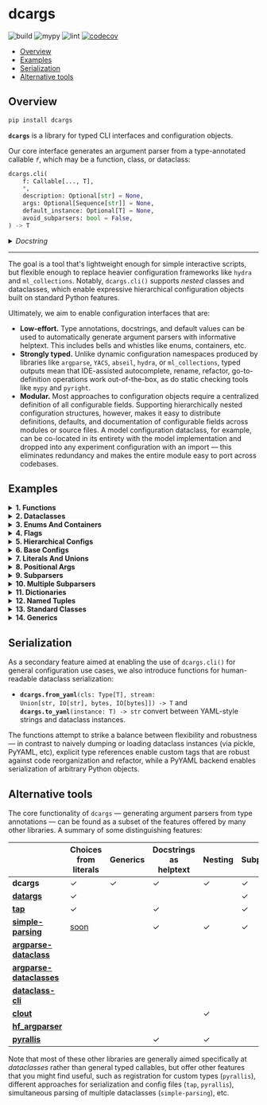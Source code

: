 # dcargs

![build](https://github.com/brentyi/dcargs/workflows/build/badge.svg)
![mypy](https://github.com/brentyi/dcargs/workflows/mypy/badge.svg?branch=master)
![lint](https://github.com/brentyi/dcargs/workflows/lint/badge.svg)
[![codecov](https://codecov.io/gh/brentyi/dcargs/branch/master/graph/badge.svg)](https://codecov.io/gh/brentyi/dcargs)

- [Overview](#overview)
- [Examples](#examples)
- [Serialization](#serialization)
- [Alternative tools](#alternative-tools)

## Overview

```bash
pip install dcargs
```

**`dcargs`** is a library for typed CLI interfaces and configuration objects.

Our core interface generates an argument parser from a type-annotated callable
_`f`_, which may be a function, class, or dataclass:

```python
dcargs.cli(
    f: Callable[..., T],
    *,
    description: Optional[str] = None,
    args: Optional[Sequence[str]] = None,
    default_instance: Optional[T] = None,
    avoid_subparsers: bool = False,
) -> T
```

<details>
<summary><em>Docstring</em></summary>

<!-- START DOCSTRING -->

```
Call `f(...)`, with arguments populated from an automatically generated CLI
interface.

`f` should have type-annotated inputs, and can be a function or class. Note that if
`f` is a class, `dcargs.cli()` returns an instance.

The parser is generated by populating helptext from docstrings and types from
annotations; a broad range of core type annotations are supported...
    - Types natively accepted by `argparse`: str, int, float, pathlib.Path, etc.
    - Default values for optional parameters.
    - Booleans, which are automatically converted to flags when provided a default
      value.
    - Enums (via `enum.Enum`).
    - Various annotations from the standard typing library. Some examples:
      - `typing.ClassVar[T]`.
      - `typing.Optional[T]`.
      - `typing.Literal[T]`.
      - `typing.Sequence[T]`.
      - `typing.List[T]`.
      - `typing.Dict[K, V]`.
      - `typing.Tuple`, such as `typing.Tuple[T1, T2, T3]` or
        `typing.Tuple[T, ...]`.
      - `typing.Set[T]`.
      - `typing.Final[T]` and `typing.Annotated[T]`.
      - `typing.Union[T1, T2]`.
      - Various nested combinations of the above: `Optional[Literal[T]]`,
        `Final[Optional[Sequence[T]]]`, etc.
    - Hierarchical structures via nested dataclasses, TypedDict, NamedTuple,
      classes.
      - Simple nesting.
      - Unions over nested structures (subparsers).
      - Optional unions over nested structures (optional subparsers).
    - Generics (including nested generics).

Args:
    f: Callable.

Keyword Args:
    description: Description text for the parser, displayed when the --help flag is
        passed in. If not specified, `f`'s docstring is used. Mirrors argument from
        `argparse.ArgumentParser()`.
    args: If set, parse arguments from a sequence of strings instead of the
        commandline. Mirrors argument from `argparse.ArgumentParser.parse_args()`.
    default_instance: An instance of `T` to use for default values; only supported
        if `T` is a dataclass, TypedDict, or NamedTuple. Helpful for merging CLI
        arguments with values loaded from elsewhere. (for example, a config object
        loaded from a yaml file)
    avoid_subparsers: Avoid creating a subparser when defaults are provided for
        unions over nested types. Generates cleaner but less expressive CLIs.

Returns:
    The output of `f(...)`.
```

<!-- END DOCSTRING -->

</details>

---

The goal is a tool that's lightweight enough for simple interactive scripts, but
flexible enough to replace heavier configuration frameworks like `hydra` and
`ml_collections`. Notably, `dcargs.cli()` supports _nested_ classes and
dataclasses, which enable expressive hierarchical configuration objects built on
standard Python features.

Ultimately, we aim to enable configuration interfaces that are:

- **Low-effort.** Type annotations, docstrings, and default values can be used
  to automatically generate argument parsers with informative helptext. This
  includes bells and whistles like enums, containers, etc.
- **Strongly typed.** Unlike dynamic configuration namespaces produced by
  libraries like `argparse`, `YACS`, `abseil`, `hydra`, or `ml_collections`,
  typed outputs mean that IDE-assisted autocomplete, rename, refactor,
  go-to-definition operations work out-of-the-box, as do static checking tools
  like `mypy` and `pyright`.
- **Modular.** Most approaches to configuration objects require a centralized
  definition of all configurable fields. Supporting hierarchically nested
  configuration structures, however, makes it easy to distribute definitions,
  defaults, and documentation of configurable fields across modules or source
  files. A model configuration dataclass, for example, can be co-located in its
  entirety with the model implementation and dropped into any experiment
  configuration with an import — this eliminates redundancy and makes the entire
  module easy to port across codebases.

## Examples

<!-- START EXAMPLES -->
<details>
<summary>
<strong>1. Functions</strong>
</summary>
<br />

In the simplest case, `dcargs.cli()` can be used to run a function with arguments
populated from the CLI.

**Code ([link](examples/01_functions.py)):**

```python
import dcargs


def main(
    field1: str,
    field2: int = 3,
    flag: bool = False,
) -> None:
    """Function, whose arguments will be populated from a CLI interface.

    Args:
        field1: A string field.
        field2: A numeric field, with a default value.
        flag: A boolean flag.
    """
    print(field1, field2, flag)


if __name__ == "__main__":
    dcargs.cli(main)
```

<br />

**Example usage:**

<pre>
<samp>$ <kbd>python ./01_functions.py --help</kbd>
usage: 01_functions.py [-h] --field1 STR [--field2 INT] [--flag]

Function, whose arguments will be populated from a CLI interface.

required arguments:
  --field1 STR  A string field.

optional arguments:
  -h, --help    show this help message and exit
  --field2 INT  A numeric field, with a default value. (default: 3)
  --flag        A boolean flag.</samp>
</pre>

<pre>
<samp>$ <kbd>python ./01_functions.py --field1 hello</kbd>
hello 3 False</samp>
</pre>

<pre>
<samp>$ <kbd>python ./01_functions.py --field1 hello --flag</kbd>
hello 3 True</samp>
</pre>

</details>

<details>
<summary>
<strong>2. Dataclasses</strong>
</summary>
<br />

Common pattern: use `dcargs.cli()` to instantiate a dataclass.

**Code ([link](examples/02_dataclasses.py)):**

```python
import dataclasses

import dcargs


@dataclasses.dataclass
class Args:
    """Description.
    This should show up in the helptext!"""

    field1: str  # A string field.
    field2: int = 3  # A numeric field, with a default value.
    flag: bool = False  # A boolean flag.


if __name__ == "__main__":
    args = dcargs.cli(Args)
    print(args)
```

<br />

**Example usage:**

<pre>
<samp>$ <kbd>python ./02_dataclasses.py --help</kbd>
usage: 02_dataclasses.py [-h] --field1 STR [--field2 INT] [--flag]

Description.
This should show up in the helptext!

required arguments:
  --field1 STR  A string field.

optional arguments:
  -h, --help    show this help message and exit
  --field2 INT  A numeric field, with a default value. (default: 3)
  --flag        A boolean flag.</samp>
</pre>

<pre>
<samp>$ <kbd>python ./02_dataclasses.py --field1 hello</kbd>
Args(field1=&#x27;hello&#x27;, field2=3, flag=False)</samp>
</pre>

<pre>
<samp>$ <kbd>python ./02_dataclasses.py --field1 hello --flag</kbd>
Args(field1=&#x27;hello&#x27;, field2=3, flag=True)</samp>
</pre>

</details>

<details>
<summary>
<strong>3. Enums And Containers</strong>
</summary>
<br />

We can generate argument parsers from more advanced type annotations, like enums and
tuple types.

**Code ([link](examples/03_enums_and_containers.py)):**

```python
import dataclasses
import enum
import pathlib
from typing import Optional, Tuple

import dcargs


class OptimizerType(enum.Enum):
    ADAM = enum.auto()
    SGD = enum.auto()


@dataclasses.dataclass(frozen=True)
class TrainConfig:
    # Example of a variable-length tuple. `typing.List`, `typing.Sequence`,
    # `typing.Set`, `typing.Dict`, etc are all supported as well.
    dataset_sources: Tuple[pathlib.Path, ...]
    """Paths to load training data from. This can be multiple!"""

    # Fixed-length tuples are also okay.
    image_dimensions: Tuple[int, int] = (32, 32)
    """Height and width of some image data."""

    # Enums are handled seamlessly.
    optimizer_type: OptimizerType = OptimizerType.ADAM
    """Gradient-based optimizer to use."""

    # We can also explicitly mark arguments as optional.
    checkpoint_interval: Optional[int] = None
    """Interval to save checkpoints at."""


if __name__ == "__main__":
    config = dcargs.cli(TrainConfig)
    print(config)
```

<br />

**Example usage:**

<pre>
<samp>$ <kbd>python ./03_enums_and_containers.py --help</kbd>
usage: 03_enums_and_containers.py [-h] --dataset-sources PATH [PATH ...]
                                  [--image-dimensions INT INT]
                                  [--optimizer-type {ADAM,SGD}]
                                  [--checkpoint-interval (None|INT)]

required arguments:
  --dataset-sources PATH [PATH ...]
                        Paths to load training data from. This can be multiple!

optional arguments:
  -h, --help            show this help message and exit
  --image-dimensions INT INT
                        Height and width of some image data. (default: 32 32)
  --optimizer-type {ADAM,SGD}
                        Gradient-based optimizer to use. (default: ADAM)
  --checkpoint-interval (None|INT)
                        Interval to save checkpoints at. (default: None)</samp>
</pre>

<pre>
<samp>$ <kbd>python ./03_enums_and_containers.py --dataset-sources ./data --image-dimensions 16 16</kbd>
TrainConfig(dataset_sources=(PosixPath(&#x27;data&#x27;),), image_dimensions=(16, 16), optimizer_type=&lt;OptimizerType.ADAM: 1&gt;, checkpoint_interval=None)</samp>
</pre>

<pre>
<samp>$ <kbd>python ./03_enums_and_containers.py --dataset-sources ./data --optimizer-type SGD</kbd>
TrainConfig(dataset_sources=(PosixPath(&#x27;data&#x27;),), image_dimensions=(32, 32), optimizer_type=&lt;OptimizerType.SGD: 2&gt;, checkpoint_interval=None)</samp>
</pre>

</details>

<details>
<summary>
<strong>4. Flags</strong>
</summary>
<br />

Booleans can either be expected to be explicitly passed in, or, if given a default
value, automatically converted to flags.

**Code ([link](examples/04_flags.py)):**

```python
import dataclasses
from typing import Optional

import dcargs


@dataclasses.dataclass
class Args:
    # Boolean. This expects an explicit "True" or "False".
    boolean: bool

    # Optional boolean. Same as above, but can be omitted.
    optional_boolean: Optional[bool]

    # Pass --flag-a in to set this value to True.
    flag_a: bool = False

    # Pass --no-flag-b in to set this value to False.
    flag_b: bool = True


if __name__ == "__main__":
    args = dcargs.cli(Args)
    print(args)
```

<br />

**Example usage:**

<pre>
<samp>$ <kbd>python ./04_flags.py --boolean True</kbd>
Args(boolean=True, optional_boolean=None, flag_a=False, flag_b=True)</samp>
</pre>

<pre>
<samp>$ <kbd>python ./04_flags.py --boolean False --flag-a</kbd>
Args(boolean=False, optional_boolean=None, flag_a=True, flag_b=True)</samp>
</pre>

<pre>
<samp>$ <kbd>python ./04_flags.py --boolean False --no-flag-b</kbd>
Args(boolean=False, optional_boolean=None, flag_a=False, flag_b=False)</samp>
</pre>

</details>

<details>
<summary>
<strong>5. Hierarchical Configs</strong>
</summary>
<br />

Parsing of nested types (in this case nested dataclasses) enables hierarchical
configuration objects that are both modular and highly expressive.

**Code ([link](examples/05_hierarchical_configs.py)):**

```python
import dataclasses
import enum
import pathlib

import dcargs


class OptimizerType(enum.Enum):
    ADAM = enum.auto()
    SGD = enum.auto()


@dataclasses.dataclass(frozen=True)
class OptimizerConfig:
    # Gradient-based optimizer to use.
    algorithm: OptimizerType = OptimizerType.ADAM

    # Learning rate to use.
    learning_rate: float = 3e-4

    # Coefficient for L2 regularization.
    weight_decay: float = 1e-2


@dataclasses.dataclass(frozen=True)
class ExperimentConfig:
    # Various configurable options for our optimizer.
    optimizer: OptimizerConfig

    # Batch size.
    batch_size: int = 32

    # Total number of training steps.
    train_steps: int = 100_000

    # Random seed. This is helpful for making sure that our experiments are all
    # reproducible!
    seed: int = 0


def train(
    out_dir: pathlib.Path,
    /,
    config: ExperimentConfig,
    restore_checkpoint: bool = False,
    checkpoint_interval: int = 1000,
) -> None:
    """Train a model.

    Args:
        out_dir: Where to save logs and checkpoints.
        config: Experiment configuration.
        restore_checkpoint: Set to restore an existing checkpoint.
        checkpoint_interval: Training steps between each checkpoint save.
    """
    print(f"{out_dir=}, {restore_checkpoint=}, {checkpoint_interval=}")
    print(f"{config=}")
    print(dcargs.to_yaml(config))


if __name__ == "__main__":
    dcargs.cli(train)
```

<br />

**Example usage:**

<pre>
<samp>$ <kbd>python ./05_hierarchical_configs.py --help</kbd>
usage: 05_hierarchical_configs.py [-h]
                                  [--config.optimizer.algorithm {ADAM,SGD}]
                                  [--config.optimizer.learning-rate FLOAT]
                                  [--config.optimizer.weight-decay FLOAT]
                                  [--config.batch-size INT]
                                  [--config.train-steps INT]
                                  [--config.seed INT] [--restore-checkpoint]
                                  [--checkpoint-interval INT]
                                  OUT_DIR

Train a model.

positional arguments:
  OUT_DIR               Where to save logs and checkpoints.

optional arguments:
  -h, --help            show this help message and exit
  --restore-checkpoint  Set to restore an existing checkpoint.
  --checkpoint-interval INT
                        Training steps between each checkpoint save. (default: 1000)

optional config.optimizer arguments:
  Various configurable options for our optimizer.

  --config.optimizer.algorithm {ADAM,SGD}
                        Gradient-based optimizer to use. (default: ADAM)
  --config.optimizer.learning-rate FLOAT
                        Learning rate to use. (default: 0.0003)
  --config.optimizer.weight-decay FLOAT
                        Coefficient for L2 regularization. (default: 0.01)

optional config arguments:
  Experiment configuration.

  --config.batch-size INT
                        Batch size. (default: 32)
  --config.train-steps INT
                        Total number of training steps. (default: 100000)
  --config.seed INT     Random seed. This is helpful for making sure that our experiments are all
                        reproducible! (default: 0)</samp>
</pre>

<pre>
<samp>$ <kbd>python ./05_hierarchical_configs.py . --config.optimizer.algorithm SGD</kbd>
out_dir=PosixPath(&#x27;.&#x27;), restore_checkpoint=False, checkpoint_interval=1000
config=ExperimentConfig(optimizer=OptimizerConfig(algorithm=&lt;OptimizerType.SGD: 2&gt;, learning_rate=0.0003, weight_decay=0.01), batch_size=32, train_steps=100000, seed=0)
# dcargs YAML.
!dataclass:ExperimentConfig
batch_size: 32
optimizer: !dataclass:OptimizerConfig
  algorithm: !enum:OptimizerType &#x27;SGD&#x27;
  learning_rate: 0.0003
  weight_decay: 0.01
seed: 0
train_steps: 100000</samp>
</pre>

<pre>
<samp>$ <kbd>python ./05_hierarchical_configs.py . --restore-checkpoint</kbd>
out_dir=PosixPath(&#x27;.&#x27;), restore_checkpoint=True, checkpoint_interval=1000
config=ExperimentConfig(optimizer=OptimizerConfig(algorithm=&lt;OptimizerType.ADAM: 1&gt;, learning_rate=0.0003, weight_decay=0.01), batch_size=32, train_steps=100000, seed=0)
# dcargs YAML.
!dataclass:ExperimentConfig
batch_size: 32
optimizer: !dataclass:OptimizerConfig
  algorithm: !enum:OptimizerType &#x27;ADAM&#x27;
  learning_rate: 0.0003
  weight_decay: 0.01
seed: 0
train_steps: 100000</samp>
</pre>

</details>

<details>
<summary>
<strong>6. Base Configs</strong>
</summary>
<br />

We can integrate `dcargs.cli()` into common configuration patterns: here, we select
one of multiple possible base configurations, and then use the CLI to either override
(existing) or fill in (missing) values.

**Code ([link](examples/06_base_configs.py)):**

```python
import dataclasses
import os
from typing import Literal, Tuple, Union

import dcargs


@dataclasses.dataclass
class AdamOptimizer:
    # Adam learning rate.
    learning_rate: float = 1e-3

    # Moving average parameters.
    betas: Tuple[float, float] = (0.9, 0.999)


@dataclasses.dataclass
class SgdOptimizer:
    # SGD learning rate.
    learning_rate: float = 3e-4


@dataclasses.dataclass(frozen=True)
class ExperimentConfig:
    # Dataset to run experiment on.
    dataset: Literal["mnist", "imagenet-50"]

    # Optimizer parameters.
    optimizer: Union[AdamOptimizer, SgdOptimizer]

    # Model size.
    num_layers: int
    units: int

    # Batch size.
    batch_size: int

    # Total number of training steps.
    train_steps: int

    # Random seed. This is helpful for making sure that our experiments are all
    # reproducible!
    seed: int


# Note that we could also define this library using separate YAML files (similar to
# `config_path`/`config_name` in Hydra), but staying in Python enables seamless type
# checking + IDE support.
base_config_library = {
    "small": ExperimentConfig(
        dataset="mnist",
        optimizer=SgdOptimizer(),
        batch_size=2048,
        num_layers=4,
        units=64,
        train_steps=30_000,
        # The dcargs.MISSING sentinel allows us to specify that the seed should have no
        # default, and needs to be populated from the CLI.
        seed=dcargs.MISSING,
    ),
    "big": ExperimentConfig(
        dataset="imagenet-50",
        optimizer=AdamOptimizer(),
        batch_size=32,
        num_layers=8,
        units=256,
        train_steps=100_000,
        seed=dcargs.MISSING,
    ),
}

if __name__ == "__main__":
    # Get base configuration name from environment.
    base_config_name = os.environ.get("BASE_CONFIG")
    if base_config_name is None or base_config_name not in base_config_library:
        raise SystemExit(
            f"BASE_CONFIG should be set to one of {tuple(base_config_library.keys())}"
        )

    # Get base configuration from our library, and use it for default CLI parameters.
    base_config = base_config_library[base_config_name]
    config = dcargs.cli(
        ExperimentConfig,
        default_instance=base_config,
        # `avoid_subparsers` will avoid making a subparser for unions when a default is
        # provided; in this case, it simplifies our CLI but makes it less expressive
        # (cannot switch away from the base optimizer types).
        avoid_subparsers=True,
    )
    print(config)
```

<br />

**Example usage:**

<pre>
<samp>$ <kbd>BASE_CONFIG=small python ./06_base_configs.py --help</kbd>
usage: 06_base_configs.py [-h] [--dataset {mnist,imagenet-50}]
                          [--optimizer.learning-rate FLOAT] [--num-layers INT]
                          [--units INT] [--batch-size INT] [--train-steps INT]
                          --seed INT

required arguments:
  --seed INT            Random seed. This is helpful for making sure that our experiments are all
                        reproducible!

optional arguments:
  -h, --help            show this help message and exit
  --dataset {mnist,imagenet-50}
                        Dataset to run experiment on. (default: mnist)
  --num-layers INT      Model size. (default: 4)
  --units INT           Model size. (default: 64)
  --batch-size INT      Batch size. (default: 2048)
  --train-steps INT     Total number of training steps. (default: 30000)

optional optimizer arguments:
  Optimizer parameters.

  --optimizer.learning-rate FLOAT
                        SGD learning rate. (default: 0.0003)</samp>
</pre>

<pre>
<samp>$ <kbd>BASE_CONFIG=small python ./06_base_configs.py --seed 94720</kbd>
ExperimentConfig(dataset=&#x27;mnist&#x27;, optimizer=SgdOptimizer(learning_rate=0.0003), num_layers=4, units=64, batch_size=2048, train_steps=30000, seed=94720)</samp>
</pre>

<pre>
<samp>$ <kbd>BASE_CONFIG=big python ./06_base_configs.py --help</kbd>
usage: 06_base_configs.py [-h] [--dataset {mnist,imagenet-50}]
                          [--optimizer.learning-rate FLOAT]
                          [--optimizer.betas FLOAT FLOAT] [--num-layers INT]
                          [--units INT] [--batch-size INT] [--train-steps INT]
                          --seed INT

required arguments:
  --seed INT            Random seed. This is helpful for making sure that our experiments are all
                        reproducible!

optional arguments:
  -h, --help            show this help message and exit
  --dataset {mnist,imagenet-50}
                        Dataset to run experiment on. (default: imagenet-50)
  --num-layers INT      Model size. (default: 8)
  --units INT           Model size. (default: 256)
  --batch-size INT      Batch size. (default: 32)
  --train-steps INT     Total number of training steps. (default: 100000)

optional optimizer arguments:
  Optimizer parameters.

  --optimizer.learning-rate FLOAT
                        Adam learning rate. (default: 0.001)
  --optimizer.betas FLOAT FLOAT
                        Moving average parameters. (default: 0.9 0.999)</samp>
</pre>

<pre>
<samp>$ <kbd>BASE_CONFIG=big python ./06_base_configs.py --seed 94720</kbd>
ExperimentConfig(dataset=&#x27;imagenet-50&#x27;, optimizer=AdamOptimizer(learning_rate=0.001, betas=(0.9, 0.999)), num_layers=8, units=256, batch_size=32, train_steps=100000, seed=94720)</samp>
</pre>

</details>

<details>
<summary>
<strong>7. Literals And Unions</strong>
</summary>
<br />

`typing.Literal[]` can be used to restrict inputs to a fixed set of literal choices;
`typing.Union[]` can be used to restrict inputs to a fixed set of types.

**Code ([link](examples/07_literals_and_unions.py)):**

```python
import dataclasses
import enum
from typing import Literal, Tuple, Union

import dcargs


class Color(enum.Enum):
    RED = enum.auto()
    GREEN = enum.auto()
    BLUE = enum.auto()


@dataclasses.dataclass(frozen=True)
class Args:
    enum: Color = Color.RED
    restricted_enum: Literal[Color.RED, Color.GREEN] = Color.RED
    integer: Literal[0, 1, 2, 3] = 0
    string: Literal["red", "green"] = "red"
    string_or_enum: Union[Literal["red", "green"], Color] = "red"
    tuple_of_string_or_enum: Tuple[Union[Literal["red", "green"], Color], ...] = (
        "red",
        Color.RED,
    )


if __name__ == "__main__":
    args = dcargs.cli(Args)
    print(args)
```

<br />

**Example usage:**

<pre>
<samp>$ <kbd>python ./07_literals_and_unions.py --help</kbd>
usage: 07_literals_and_unions.py [-h] [--enum {RED,GREEN,BLUE}]
                                 [--restricted-enum {RED,GREEN}]
                                 [--integer {0,1,2,3}] [--string {red,green}]
                                 [--string-or-enum ({red,green}|{RED,GREEN,BLUE})]
                                 [--tuple-of-string-or-enum ({red,green}|{RED,GREEN,BLUE}) [({red,green}|{RED,GREEN,BLUE}) ...]]

optional arguments:
  -h, --help            show this help message and exit
  --enum {RED,GREEN,BLUE}
                        (default: RED)
  --restricted-enum {RED,GREEN}
                        (default: RED)
  --integer {0,1,2,3}   (default: 0)
  --string {red,green}  (default: red)
  --string-or-enum ({red,green}|{RED,GREEN,BLUE})
                        (default: red)
  --tuple-of-string-or-enum ({red,green}|{RED,GREEN,BLUE}) [({red,green}|{RED,GREEN,BLUE}) ...]
                        (default: red RED)</samp>
</pre>

<pre>
<samp>$ <kbd>python ./07_literals_and_unions.py --enum RED --restricted-enum GREEN --integer 3 --string green</kbd>
Args(enum=&lt;Color.RED: 1&gt;, restricted_enum=&lt;Color.GREEN: 2&gt;, integer=3, string=&#x27;green&#x27;, string_or_enum=&#x27;red&#x27;, tuple_of_string_or_enum=(&#x27;red&#x27;, &lt;Color.RED: 1&gt;))</samp>
</pre>

<pre>
<samp>$ <kbd>python ./07_literals_and_unions.py --string-or-enum green</kbd>
Args(enum=&lt;Color.RED: 1&gt;, restricted_enum=&lt;Color.RED: 1&gt;, integer=0, string=&#x27;red&#x27;, string_or_enum=&#x27;green&#x27;, tuple_of_string_or_enum=(&#x27;red&#x27;, &lt;Color.RED: 1&gt;))</samp>
</pre>

<pre>
<samp>$ <kbd>python ./07_literals_and_unions.py --string-or-enum RED</kbd>
Args(enum=&lt;Color.RED: 1&gt;, restricted_enum=&lt;Color.RED: 1&gt;, integer=0, string=&#x27;red&#x27;, string_or_enum=&lt;Color.RED: 1&gt;, tuple_of_string_or_enum=(&#x27;red&#x27;, &lt;Color.RED: 1&gt;))</samp>
</pre>

<pre>
<samp>$ <kbd>python ./07_literals_and_unions.py --tuple-of-string-or-enum RED green BLUE</kbd>
Args(enum=&lt;Color.RED: 1&gt;, restricted_enum=&lt;Color.RED: 1&gt;, integer=0, string=&#x27;red&#x27;, string_or_enum=&#x27;red&#x27;, tuple_of_string_or_enum=(&lt;Color.RED: 1&gt;, &#x27;green&#x27;, &lt;Color.BLUE: 3&gt;))</samp>
</pre>

</details>

<details>
<summary>
<strong>8. Positional Args</strong>
</summary>
<br />

Positional-only arguments in functions are converted to positional CLI arguments.

**Code ([link](examples/08_positional_args.py)):**

```python
from __future__ import annotations

import dataclasses
import enum
import pathlib
from typing import Tuple

import dcargs


def main(
    source: pathlib.Path,
    dest: pathlib.Path,
    /,  # Mark the end of positional arguments.
    optimizer: OptimizerConfig,
    force: bool = False,
    verbose: bool = False,
    background_rgb: Tuple[float, float, float] = (1.0, 0.0, 0.0),
) -> None:
    """Command-line interface defined using a function signature. Note that this
    docstring is parsed to generate helptext.

    Args:
        source: Source path.
        dest: Destination path.
        optimizer: Configuration for our optimizer object.
        force: Do not prompt before overwriting.
        verbose: Explain what is being done.
        background_rgb: Background color. Red by default.
    """
    print(f"{source=}\n{dest=}\n{optimizer=}\n{force=}\n{verbose=}\n{background_rgb=}")


class OptimizerType(enum.Enum):
    ADAM = enum.auto()
    SGD = enum.auto()


@dataclasses.dataclass(frozen=True)
class OptimizerConfig:
    algorithm: OptimizerType = OptimizerType.ADAM
    """Gradient-based optimizer to use."""

    learning_rate: float = 3e-4
    """Learning rate to use."""

    weight_decay: float = 1e-2
    """Coefficient for L2 regularization."""


if __name__ == "__main__":
    dcargs.cli(main)
```

<br />

**Example usage:**

<pre>
<samp>$ <kbd>python ./08_positional_args.py --help</kbd>
usage: 08_positional_args.py [-h] [--optimizer.algorithm {ADAM,SGD}]
                             [--optimizer.learning-rate FLOAT]
                             [--optimizer.weight-decay FLOAT] [--force]
                             [--verbose] [--background-rgb FLOAT FLOAT FLOAT]
                             SOURCE DEST

Command-line interface defined using a function signature. Note that this
docstring is parsed to generate helptext.

positional arguments:
  SOURCE                Source path.
  DEST                  Destination path.

optional arguments:
  -h, --help            show this help message and exit
  --force               Do not prompt before overwriting.
  --verbose             Explain what is being done.
  --background-rgb FLOAT FLOAT FLOAT
                        Background color. Red by default. (default: 1.0 0.0 0.0)

optional optimizer arguments:
  Configuration for our optimizer object.

  --optimizer.algorithm {ADAM,SGD}
                        Gradient-based optimizer to use. (default: ADAM)
  --optimizer.learning-rate FLOAT
                        Learning rate to use. (default: 0.0003)
  --optimizer.weight-decay FLOAT
                        Coefficient for L2 regularization. (default: 0.01)</samp>
</pre>

<pre>
<samp>$ <kbd>python ./08_positional_args.py ./a ./b --optimizer.learning-rate 1e-5</kbd>
source=PosixPath(&#x27;a&#x27;)
dest=PosixPath(&#x27;b&#x27;)
optimizer=OptimizerConfig(algorithm=&lt;OptimizerType.ADAM: 1&gt;, learning_rate=1e-05, weight_decay=0.01)
force=False
verbose=False
background_rgb=(1.0, 0.0, 0.0)</samp>
</pre>

</details>

<details>
<summary>
<strong>9. Subparsers</strong>
</summary>
<br />

Unions over nested types (classes or dataclasses) are populated using subparsers.

**Code ([link](examples/09_subparsers.py)):**

```python
from __future__ import annotations

import dataclasses
from typing import Union

import dcargs


@dataclasses.dataclass(frozen=True)
class Checkout:
    """Checkout a branch."""

    branch: str


@dataclasses.dataclass(frozen=True)
class Commit:
    """Commit changes."""

    message: str
    all: bool = False


def main(cmd: Union[Checkout, Commit]) -> None:
    print(cmd)


if __name__ == "__main__":
    dcargs.cli(main)
```

<br />

**Example usage:**

<pre>
<samp>$ <kbd>python ./09_subparsers.py --help</kbd>
usage: 09_subparsers.py [-h] {checkout,commit} ...

optional arguments:
  -h, --help         show this help message and exit

subcommands:

  {checkout,commit}</samp>
</pre>

<pre>
<samp>$ <kbd>python ./09_subparsers.py commit --help</kbd>
usage: 09_subparsers.py commit [-h] --cmd.message STR [--cmd.all]

Commit changes.

optional arguments:
  -h, --help         show this help message and exit

required cmd arguments:
  --cmd.message STR

optional cmd arguments:
  --cmd.all</samp>
</pre>

<pre>
<samp>$ <kbd>python ./09_subparsers.py commit --cmd.message hello --cmd.all</kbd>
Commit(message=&#x27;hello&#x27;, all=True)</samp>
</pre>

<pre>
<samp>$ <kbd>python ./09_subparsers.py checkout --help</kbd>
usage: 09_subparsers.py checkout [-h] --cmd.branch STR

Checkout a branch.

optional arguments:
  -h, --help        show this help message and exit

required cmd arguments:
  --cmd.branch STR</samp>
</pre>

<pre>
<samp>$ <kbd>python ./09_subparsers.py checkout --cmd.branch main</kbd>
Checkout(branch=&#x27;main&#x27;)</samp>
</pre>

</details>

<details>
<summary>
<strong>10. Multiple Subparsers</strong>
</summary>
<br />

Multiple unions over nested types are populated using a series of subparsers.

**Code ([link](examples/10_multiple_subparsers.py)):**

```python
from __future__ import annotations

import dataclasses
from typing import Literal, Tuple, Union

import dcargs

# Possible dataset configurations.


@dataclasses.dataclass
class MnistDataset:
    binary: bool = False
    """Set to load binary version of MNIST dataset."""


@dataclasses.dataclass
class ImageNetDataset:
    subset: Literal[50, 100, 1000]
    """Choose between ImageNet-50, ImageNet-100, ImageNet-1000, etc."""


# Possible optimizer configurations.


@dataclasses.dataclass
class AdamOptimizer:
    learning_rate: float = 1e-3
    betas: Tuple[float, float] = (0.9, 0.999)


@dataclasses.dataclass
class SgdOptimizer:
    learning_rate: float = 3e-4


# Train script.


def train(
    dataset: Union[MnistDataset, ImageNetDataset] = MnistDataset(),
    optimizer: Union[AdamOptimizer, SgdOptimizer] = AdamOptimizer(),
) -> None:
    """Example training script.

    Args:
        dataset: Dataset to train on.
        optimizer: Optimizer to train with.

    Returns:
        None:
    """
    print(dataset)
    print(optimizer)


if __name__ == "__main__":
    dcargs.cli(train)
```

<br />

**Example usage:**

<pre>
<samp>$ <kbd>python ./10_multiple_subparsers.py</kbd>
MnistDataset(binary=False)
AdamOptimizer(learning_rate=0.001, betas=(0.9, 0.999))</samp>
</pre>

<pre>
<samp>$ <kbd>python ./10_multiple_subparsers.py --help</kbd>
usage: 10_multiple_subparsers.py [-h] [{mnist-dataset,image-net-dataset}] ...

Example training script.

optional arguments:
  -h, --help            show this help message and exit

optional subcommands:
  Dataset to train on.  (default: mnist-dataset)

  [{mnist-dataset,image-net-dataset}]</samp>
</pre>

<pre>
<samp>$ <kbd>python ./10_multiple_subparsers.py mnist-dataset --help</kbd>
usage: 10_multiple_subparsers.py mnist-dataset [-h] [--dataset.binary]
                                               [{adam-optimizer,sgd-optimizer}]
                                               ...

optional arguments:
  -h, --help            show this help message and exit

optional dataset arguments:
  --dataset.binary      Set to load binary version of MNIST dataset.

optional subcommands:
  Optimizer to train with. (default: adam-optimizer)

  [{adam-optimizer,sgd-optimizer}]</samp>
</pre>

<pre>
<samp>$ <kbd>python ./10_multiple_subparsers.py mnist-dataset adam-optimizer --optimizer.learning-rate 3e-4</kbd>
MnistDataset(binary=False)
AdamOptimizer(learning_rate=0.0003, betas=(0.9, 0.999))</samp>
</pre>

</details>

<details>
<summary>
<strong>11. Dictionaries</strong>
</summary>
<br />

Dictionary inputs can be specified using either a standard `Dict[K, V]` annotation,
or a `TypedDict` type.

Note that setting `total=False` for `TypedDict` is currently not (but reasonably could be)
supported.

**Code ([link](examples/11_dictionaries.py)):**

```python
from typing import Dict, TypedDict

import dcargs


class DictionarySchema(TypedDict):
    field1: str  # A string field.
    field2: int  # A numeric field.
    field3: bool  # A boolean field.


def main(
    standard_dict: Dict[str, bool],
    typed_dict: DictionarySchema = {
        "field1": "hey",
        "field2": 3,
        "field3": False,
    },
) -> None:
    assert isinstance(standard_dict, dict)
    assert isinstance(typed_dict, dict)
    print("Standard dict:", standard_dict)
    print("Typed dict:", typed_dict)


if __name__ == "__main__":
    dcargs.cli(main)
```

<br />

**Example usage:**

<pre>
<samp>$ <kbd>python ./11_dictionaries.py --help</kbd>
usage: 11_dictionaries.py [-h] --standard-dict STR {True,False}
                          [STR {True,False} ...] [--typed-dict.field1 STR]
                          [--typed-dict.field2 INT] [--typed-dict.field3]

required arguments:
  --standard-dict STR {True,False} [STR {True,False} ...]

optional arguments:
  -h, --help            show this help message and exit

optional typed_dict arguments:

  --typed-dict.field1 STR
                        A string field. (default: hey)
  --typed-dict.field2 INT
                        A numeric field. (default: 3)
  --typed-dict.field3   A boolean field.</samp>
</pre>

<pre>
<samp>$ <kbd>python ./11_dictionaries.py --standard-dict key1 True key2 False</kbd>
Standard dict: {&#x27;key1&#x27;: True, &#x27;key2&#x27;: False}
Typed dict: {&#x27;field1&#x27;: &#x27;hey&#x27;, &#x27;field2&#x27;: 3, &#x27;field3&#x27;: False}</samp>
</pre>

</details>

<details>
<summary>
<strong>12. Named Tuples</strong>
</summary>
<br />

Example using `dcargs.cli()` to instantiate a named tuple.

**Code ([link](examples/12_named_tuples.py)):**

```python
from typing import NamedTuple

import dcargs


class TupleType(NamedTuple):
    """Description.
    This should show up in the helptext!"""

    field1: str  # A string field.
    field2: int = 3  # A numeric field, with a default value.
    flag: bool = False  # A boolean flag.


if __name__ == "__main__":
    x = dcargs.cli(TupleType)
    assert isinstance(x, tuple)
    print(x)
```

<br />

**Example usage:**

<pre>
<samp>$ <kbd>python ./12_named_tuples.py --help</kbd>
usage: 12_named_tuples.py [-h] --field1 STR [--field2 INT] [--flag]

Description.
This should show up in the helptext!

required arguments:
  --field1 STR  A string field.

optional arguments:
  -h, --help    show this help message and exit
  --field2 INT  A numeric field, with a default value. (default: 3)
  --flag        A boolean flag.</samp>
</pre>

<pre>
<samp>$ <kbd>python ./12_named_tuples.py --field1 hello</kbd>
TupleType(field1=&#x27;hello&#x27;, field2=3, flag=False)</samp>
</pre>

</details>

<details>
<summary>
<strong>13. Standard Classes</strong>
</summary>
<br />

In addition to functions and dataclasses, we can also generate CLIs from (the
constructors of) standard Python classes.

**Code ([link](examples/13_standard_classes.py)):**

```python
import dcargs


class Args:
    def __init__(
        self,
        field1: str,
        field2: int,
        flag: bool = False,
    ):
        """Arguments.

        Args:
            field1: A string field.
            field2: A numeric field.
            flag: A boolean flag.
        """
        self.data = [field1, field2, flag]


if __name__ == "__main__":
    args = dcargs.cli(Args)
    print(args.data)
```

<br />

**Example usage:**

<pre>
<samp>$ <kbd>python ./13_standard_classes.py --help</kbd>
usage: 13_standard_classes.py [-h] --field1 STR --field2 INT [--flag]

Arguments.

required arguments:
  --field1 STR  A string field.
  --field2 INT  A numeric field.

optional arguments:
  -h, --help    show this help message and exit
  --flag        A boolean flag.</samp>
</pre>

<pre>
<samp>$ <kbd>python ./13_standard_classes.py --field1 hello --field2 7</kbd>
[&#x27;hello&#x27;, 7, False]</samp>
</pre>

</details>

<details>
<summary>
<strong>14. Generics</strong>
</summary>
<br />

Example of parsing for generic dataclasses.

**Code ([link](examples/14_generics.py)):**

```python
import dataclasses
from typing import Generic, TypeVar

import dcargs

ScalarType = TypeVar("ScalarType")
ShapeType = TypeVar("ShapeType")


@dataclasses.dataclass(frozen=True)
class Point3(Generic[ScalarType]):
    x: ScalarType
    y: ScalarType
    z: ScalarType
    frame_id: str


@dataclasses.dataclass(frozen=True)
class Triangle:
    a: Point3[float]
    b: Point3[float]
    c: Point3[float]


@dataclasses.dataclass(frozen=True)
class Args(Generic[ShapeType]):
    point_continuous: Point3[float]
    point_discrete: Point3[int]
    shape: ShapeType


if __name__ == "__main__":
    args = dcargs.cli(Args[Triangle])
    print(args)
```

<br />

**Example usage:**

<pre>
<samp>$ <kbd>python ./14_generics.py --help</kbd>
usage: 14_generics.py [-h] --point-continuous.x FLOAT --point-continuous.y
                      FLOAT --point-continuous.z FLOAT
                      --point-continuous.frame-id STR --point-discrete.x INT
                      --point-discrete.y INT --point-discrete.z INT
                      --point-discrete.frame-id STR --shape.a.x FLOAT
                      --shape.a.y FLOAT --shape.a.z FLOAT --shape.a.frame-id
                      STR --shape.b.x FLOAT --shape.b.y FLOAT --shape.b.z
                      FLOAT --shape.b.frame-id STR --shape.c.x FLOAT
                      --shape.c.y FLOAT --shape.c.z FLOAT --shape.c.frame-id
                      STR

optional arguments:
  -h, --help            show this help message and exit

required point_continuous arguments:

  --point-continuous.x FLOAT
  --point-continuous.y FLOAT
  --point-continuous.z FLOAT
  --point-continuous.frame-id STR

required point_discrete arguments:

  --point-discrete.x INT
  --point-discrete.y INT
  --point-discrete.z INT
  --point-discrete.frame-id STR

required shape.a arguments:

  --shape.a.x FLOAT
  --shape.a.y FLOAT
  --shape.a.z FLOAT
  --shape.a.frame-id STR

required shape.b arguments:

  --shape.b.x FLOAT
  --shape.b.y FLOAT
  --shape.b.z FLOAT
  --shape.b.frame-id STR

required shape.c arguments:

  --shape.c.x FLOAT
  --shape.c.y FLOAT
  --shape.c.z FLOAT
  --shape.c.frame-id STR</samp>
</pre>

</details><!-- END EXAMPLES -->

## Serialization

As a secondary feature aimed at enabling the use of `dcargs.cli()` for general
configuration use cases, we also introduce functions for human-readable
dataclass serialization:

- <code><strong>dcargs.from_yaml</strong>(cls: Type[T], stream: Union[str,
  IO[str], bytes, IO[bytes]]) -> T</code> and
  <code><strong>dcargs.to_yaml</strong>(instance: T) -> str</code> convert
  between YAML-style strings and dataclass instances.

The functions attempt to strike a balance between flexibility and robustness —
in contrast to naively dumping or loading dataclass instances (via pickle,
PyYAML, etc), explicit type references enable custom tags that are robust
against code reorganization and refactor, while a PyYAML backend enables
serialization of arbitrary Python objects.

## Alternative tools

The core functionality of `dcargs` — generating argument parsers from type
annotations — can be found as a subset of the features offered by many other
libraries. A summary of some distinguishing features:

|                                                                                                              | Choices from literals                                    | Generics | Docstrings as helptext | Nesting | Subparsers | Containers |
| ------------------------------------------------------------------------------------------------------------ | -------------------------------------------------------- | -------- | ---------------------- | ------- | ---------- | ---------- |
| **dcargs**                                                                                                   | ✓                                                        | ✓        | ✓                      | ✓       | ✓          | ✓          |
| **[datargs](https://github.com/roee30/datargs)**                                                             | ✓                                                        |          |                        |         | ✓          | ✓          |
| **[tap](https://github.com/swansonk14/typed-argument-parser)**                                               | ✓                                                        |          | ✓                      |         | ✓          | ✓          |
| **[simple-parsing](https://github.com/lebrice/SimpleParsing)**                                               | [soon](https://github.com/lebrice/SimpleParsing/pull/86) |          | ✓                      | ✓       | ✓          | ✓          |
| **[argparse-dataclass](https://pypi.org/project/argparse-dataclass/)**                                       |                                                          |          |                        |         |            |            |
| **[argparse-dataclasses](https://pypi.org/project/argparse-dataclasses/)**                                   |                                                          |          |                        |         |            |            |
| **[dataclass-cli](https://github.com/malte-soe/dataclass-cli)**                                              |                                                          |          |                        |         |            |            |
| **[clout](https://pypi.org/project/clout/)**                                                                 |                                                          |          |                        | ✓       |            |            |
| **[hf_argparser](https://github.com/huggingface/transformers/blob/master/src/transformers/hf_argparser.py)** |                                                          |          |                        |         |            | ✓          |
| **[pyrallis](https://github.com/eladrich/pyrallis/)**                                                        |                                                          |          | ✓                      | ✓       |            | ✓          |

Note that most of these other libraries are generally aimed specifically at
_dataclasses_ rather than general typed callables, but offer other features that
you might find useful, such as registration for custom types (`pyrallis`),
different approaches for serialization and config files (`tap`, `pyrallis`),
simultaneous parsing of multiple dataclasses (`simple-parsing`), etc.
